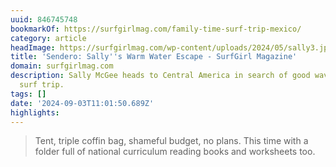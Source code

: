 ```yaml
---
uuid: 846745748
bookmarkOf: https://surfgirlmag.com/family-time-surf-trip-mexico/
category: article
headImage: https://surfgirlmag.com/wp-content/uploads/2024/05/sally3.jpg
title: 'Sendero: Sally''s Warm Water Escape - SurfGirl Magazine'
domain: surfgirlmag.com
description: Sally McGee heads to Central America in search of good waves on a family
  surf trip.
tags: []
date: '2024-09-03T11:01:50.689Z'
highlights: 
---
```


> Tent, triple coffin bag, shameful budget, no plans. This time with a folder full of national curriculum reading books and worksheets too. 

